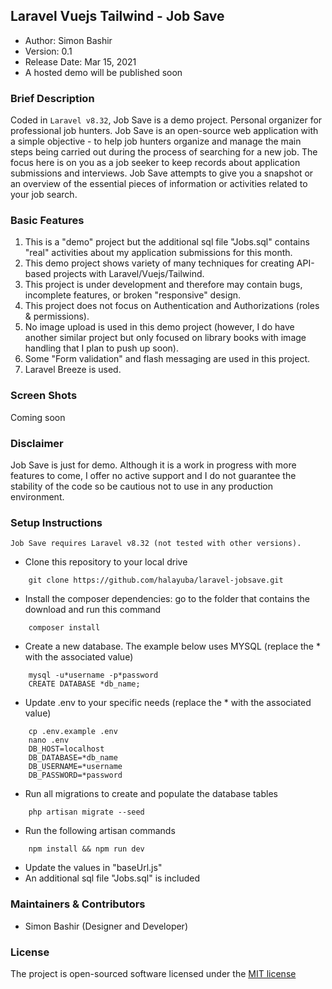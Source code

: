 ## Laravel Vuejs Tailwind - Job Save

- Author: Simon Bashir
- Version: 0.1
- Release Date: Mar 15, 2021
- A hosted demo will be published soon

### Brief Description
Coded in `Laravel v8.32`, Job Save is a demo project.
Personal organizer for professional job hunters. Job Save is an open-source web application with a simple objective - to help job hunters organize and manage the main steps being carried out during the process of searching for a new job. The focus here is on you as a job seeker to keep records about application submissions and interviews. Job Save attempts to give you a snapshot or an overview of the essential pieces of information or activities related to your job search.

### Basic Features
1. This is a "demo" project but the additional sql file "Jobs.sql" contains "real" activities about my application submissions for this month.
2. This demo project shows variety of many techniques for creating API-based projects with Laravel/Vuejs/Tailwind.
3. This project is under development and therefore may contain bugs, incomplete features, or broken "responsive" design.
4. This project does not focus on Authentication and Authorizations (roles & permissions).
5. No image upload is used in this demo project (however, I do have another similar project but only focused on library books with image handling that I plan to push up soon).
6. Some "Form validation" and flash messaging are used in this project.
7. Laravel Breeze is used.

### Screen Shots
Coming soon


### Disclaimer
Job Save is just for demo. Although it is a work in progress with more features to come, I offer no active support and I do not guarantee the stability of the code so be cautious not to use in any production environment.

### Setup Instructions
```
Job Save requires Laravel v8.32 (not tested with other versions).
```


* Clone this repository to your local drive
~~~
    git clone https://github.com/halayuba/laravel-jobsave.git
~~~
* Install the composer dependencies: go to the folder that contains the download and run this command
~~~
    composer install
~~~
* Create a new database. The example below uses MYSQL (replace the * with the associated value)
~~~
    mysql -u*username -p*password
    CREATE DATABASE *db_name;
~~~
* Update .env to your specific needs (replace the * with the associated value)
~~~
    cp .env.example .env
    nano .env
    DB_HOST=localhost
    DB_DATABASE=*db_name
    DB_USERNAME=*username
    DB_PASSWORD=*password
~~~
* Run all migrations to create and populate the database tables
~~~
    php artisan migrate --seed
~~~
* Run the following artisan commands
~~~
    npm install && npm run dev
~~~
* Update the values in "baseUrl.js"
* An additional sql file "Jobs.sql" is included


### Maintainers & Contributors
- Simon Bashir (Designer and Developer)

### License
The project is open-sourced software licensed under the [MIT license](http://opensource.org/licenses/MIT)
